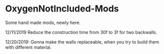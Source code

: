 # OxygenNotIncluded-Mods
Some hand made mods, newly here.

12/11/2019
Reduce the construction time from 30f to 3f for two backwalls.

12/20/2019:
Gonna make the walls replaceable, when you try to build them with different material.  
